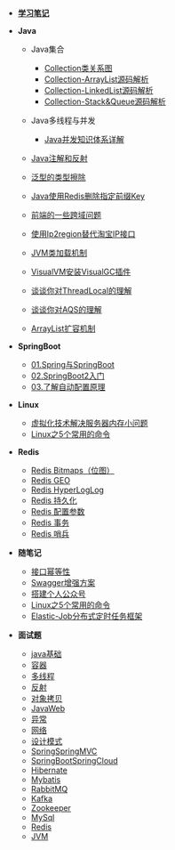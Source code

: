 - [**学习笔记**](README.md)


- **Java**
  
  - Java集合
  
    - [Collection类关系图](./Java/1.Java集合/Collection类关系图.md)
    - [Collection-ArrayList源码解析](./Java/1.Java集合/Collection-ArrayList源码解析.md)
    - [Collection-LinkedList源码解析](./Java/1.Java集合/Collection-LinkedList源码解析.md)
    - [Collection-Stack&Queue源码解析](./Java/1.Java集合/Collection-Stack&Queue源码解析.md)
  - Java多线程与并发
  
    - [Java并发知识体系详解](./Java/2.Java多线程与并发/Java并发知识体系详解.md)
  - [Java注解和反射](./Java/Java注解和反射/README.md)
  - [泛型的类型擦除](./Java/泛型的类型擦除/README.md)
  - [Java使用Redis删除指定前缀Key](./Java/Java使用Redis删除指定前缀Key/README.md)
  - [前端的一些跨域问题](./Java/前端的一些跨域问题/README.md)
  - [使用Ip2region替代淘宝IP接口](./Java/使用Ip2region替代淘宝IP接口/README.md)
  - [JVM类加载机制](./Java/JVM类加载机制/README.md)
  - [VisualVM安装VisualGC插件](./Java/VisualVM安装VisualGC插件/README.md)
  - [谈谈你对ThreadLocal的理解](./Java/谈谈你对ThreadLocal的理解/README.md)
  - [谈谈你对AQS的理解](./Java/谈谈你对AQS的理解/README.md)
  - [ArrayList扩容机制](./Java/ArrayList扩容机制/README.md)
- **SpringBoot**

  - [01.Spring与SpringBoot](./SpringBoot/01.Spring与SpringBoot.md)
  - [02.SpringBoot2入门](./SpringBoot/02.SpringBoot2入门.md)
  - [03.了解自动配置原理](./SpringBoot/03.了解自动配置原理.md)
- **Linux**
  - [虚拟化技术解决服务器内存小问题](./Linux/虚拟化技术解决服务器内存小问题/README.md)
  - [Linux之5个常用的命令](./随笔记/Linux之5个常用的命令.md)
- **Redis**
  - [Redis Bitmaps（位图）](./Redis/Bitmaps.md)
  - [Redis GEO](./Redis/GEO.md)
  - [Redis HyperLogLog](./Redis/HyperLogLog.md)
  - [Redis 持久化](./Redis/持久化.md)
  - [Redis 配置参数](./Redis/配置参数.md)
  - [Redis 事务](./Redis/事务.md)
  - [Redis 哨兵](./Redis/哨兵.md)
- **随笔记**
  - [接口幂等性](./随笔记/接口幂等性.md)
  - [Swagger增强方案](./随笔记/Swagger增强方案.md)
  - [搭建个人公众号](./随笔记/搭建个人公众号.md)
  - [Linux之5个常用的命令](./随笔记/Linux之5个常用的命令.md)
  - [Elastic-Job分布式定时任务框架](./随笔记/Elastic-Job分布式定时任务框架.md)
- **面试题**
  - [java基础](./面试题/java基础.md)
  - [容器](./面试题/容器.md)
  - [多线程](./面试题/多线程.md)
  - [反射](./面试题/反射.md)
  - [对象拷贝](./面试题/对象拷贝.md)
  - [JavaWeb](./面试题/JavaWeb.md)
  - [异常](./面试题/异常.md)
  - [网络](./面试题/网络.md)
  - [设计模式](./面试题/设计模式.md)
  - [SpringSpringMVC](./面试题/SpringSpringMVC.md)
  - [SpringBootSpringCloud](./面试题/SpringBootSpringCloud.md)
  - [Hibernate](./面试题/Hibernate.md)
  - [Mybatis](./面试题/Mybatis.md)
  - [RabbitMQ](./面试题/RabbitMQ.md)
  - [Kafka](./面试题/Kafka.md)
  - [Zookeeper](./面试题/Zookeeper.md)
  - [MySql](./面试题/MySql.md)
  - [Redis](./面试题/Redis.md)
  - [JVM](./面试题/JVM.md)